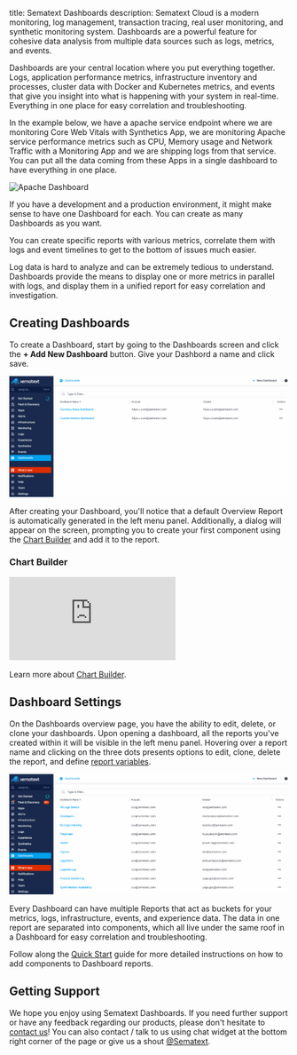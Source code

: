 title: Sematext Dashboards
description: Sematext Cloud is a modern monitoring, log management, transaction tracing, real user monitoring, and synthetic monitoring system. Dashboards are a powerful feature for cohesive data analysis from multiple data sources such as logs, metrics, and events.

Dashboards are your central location where you put everything together. Logs, application performance metrics, infrastructure inventory and processes, cluster data with Docker and Kubernetes metrics, and events that give you insight into what is happening with your system in real-time. Everything in one place for easy correlation and troubleshooting. 

In the example below, we have a apache service endpoint where we are monitoring Core Web Vitals with Synthetics App, we are monitoring Apache service performance metrics such as CPU, Memory usage and Network Traffic with a Monitoring App and we are shipping logs from that service. You can put all the data coming from these Apps in a single dashboard to have everything in one place.

![Apache Dashboard](../images/dashboards/apache-dashboard.gif)

If you have a development and a production environment, it might make sense to have one Dashboard for each. You can create as many Dashboards as you want.

You can create specific reports with various metrics, correlate them with logs and event timelines to get to the bottom of issues much easier.

Log data is hard to analyze and can be extremely tedious to understand. Dashboards provide the means to display one or more metrics in parallel with logs, and display them in a unified report for easy correlation and investigation.

## Creating Dashboards
To create a Dashboard, start by going to the Dashboards screen and click the **+ Add New Dashboard** button. Give your Dashbord a name and click save.

![Create Dashboard](../images/dashboards/create-dashboard.gif)

After creating your Dashboard, you'll notice that a default Overview Report is automatically generated in the left menu panel. Additionally, a dialog will appear on the screen, prompting you to create your first component using the [Chart Builder](https://sematext.com/docs/dashboards/chart-builder/) and add it to the report.

### Chart Builder

<div class="video_container">
<iframe src="https://www.youtube.com/embed/8PxtgrwY8SQ" 
frameborder="0" allow="autoplay; encrypted-media" 
allowfullscreen class="video"></iframe>
</div>

Learn more about [Chart Builder](https://sematext.com/docs/dashboards/chart-builder/).

## Dashboard Settings

On the Dashboards overview page, you have the ability to edit, delete, or clone your dashboards. Upon opening a dashboard, all the reports you've created within it will be visible in the left menu panel. Hovering over a report name and clicking on the three dots presents options to edit, clone, delete the report, and define [report variables](https://sematext.com/docs/dashboards/report-variables/).

![Dashboard Settings](../images/dashboards/dashboard-settings.gif)

Every Dashboard can have multiple Reports that act as buckets for your metrics, logs, infrastructure, events, and experience data. The data in one report are separated into components, which all live under the same roof in a Dashboard for easy correlation and troubleshooting.

Follow along the [Quick Start](./quick-start) guide for more detailed instructions on how to add components to Dashboard reports.

## Getting Support

We hope you enjoy using Sematext Dashboards. If you need further support or have any feedback regarding our products, please don't hesitate to [contact us](mailto:support@sematext.com)! You can also contact / talk to us using chat widget at the bottom right corner of the page or give us a shout [@Sematext](https://twitter.com/sematext). 
